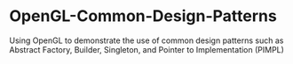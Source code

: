 # OpenGL-Common-Design-Patterns
Using OpenGL to demonstrate the use of common design patterns such as Abstract Factory, Builder, Singleton, and Pointer to Implementation (PIMPL)
